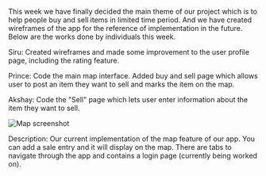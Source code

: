 This week we have finally decided the main theme of our project which is to help people buy and sell items in limited time period.
And we have created wireframes of the app for the reference of implementation in the future. 
Below are the works done by individuals this week.

Siru:
Created wireframes and made some improvement to the user profile page, including the rating feature.

Prince:
Code the main map interface. Added buy and sell page which allows user to post an item they want to sell and marks the item on the map.

Akshay:
Code the "Sell" page which lets user enter information about the item they want to sell.


![Map screenshot](https://github.com/princevietle/COGS121/blob/master/screenshots/m7app.png)

Description: Our current implementation of the map feature of our app.  You can add a sale entry and it will display on the map.  There are tabs to navigate through the app and contains a login page (currently being worked on).
